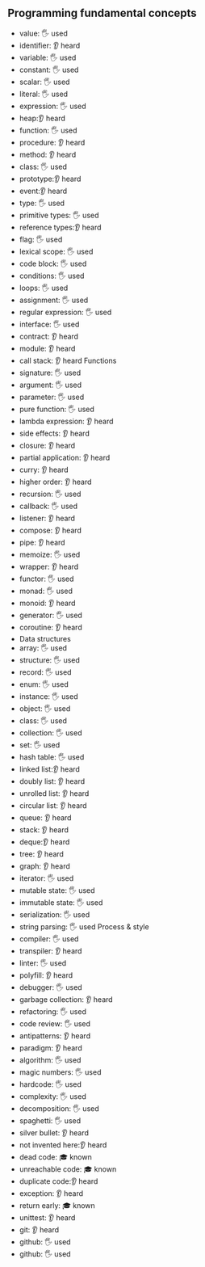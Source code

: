 ## Programming fundamental concepts

- value: 🖐 used
- identifier: 👂 heard
- variable: 🖐 used
- constant: 🖐 used
- scalar: 🖐 used
- literal: 🖐 used
- expression: 🖐 used
- heap:👂 heard
- function: 🖐 used
- procedure: 👂 heard
- method: 👂 heard
- class: 🖐 used
- prototype:👂 heard
- event:👂 heard
- type: 🖐 used
- primitive types: 🖐 used
- reference types:👂 heard
- flag: 🖐 used
- lexical scope: 🖐 used
- code block: 🖐 used
- conditions: 🖐 used
- loops: 🖐 used
- assignment: 🖐 used
- regular expression: 🖐 used
- interface: 🖐 used
- contract: 👂 heard
- module: 👂 heard
- call stack: 👂 heard
Functions
- signature: 🖐 used
- argument: 🖐 used
- parameter: 🖐 used
- pure function: 🖐 used
- lambda expression: 👂 heard
- side effects: 👂 heard
- closure: 👂 heard
- partial application: 👂 heard
- curry: 👂 heard
- higher order: 👂 heard
- recursion: 🖐 used
- callback: 🖐 used
- listener: 👂 heard
- compose: 👂 heard
- pipe: 👂 heard
- memoize: 🖐 used
- wrapper: 👂 heard
- functor: 🖐 used
- monad: 🖐 used
- monoid: 👂 heard
- generator: 🖐 used
- coroutine: 👂 heard
- Data structures
- array: 🖐 used
- structure: 🖐 used
- record: 🖐 used
- enum: 🖐 used
- instance: 🖐 used
- object: 🖐 used
- class: 🖐 used
- collection: 🖐 used
- set: 🖐 used
- hash table: 🖐 used
- linked list:👂 heard
- doubly list: 👂 heard
- unrolled list: 👂 heard
- circular list: 👂 heard
- queue: 👂 heard
- stack: 👂 heard
- deque:👂 heard
- tree: 👂 heard
- graph: 👂 heard
- iterator: 🖐 used
- mutable state: 🖐 used
- immutable state: 🖐 used
- serialization: 🖐 used
- string parsing: 🖐 used
 Process & style
- compiler: 🖐 used
- transpiler: 👂 heard
- linter: 🖐 used
- polyfill: 👂 heard
- debugger: 🖐 used
- garbage collection: 👂 heard
- refactoring: 🖐 used
- code review: 🖐 used
- antipatterns: 👂 heard
- paradigm: 👂 heard
- algorithm: 🖐 used
- magic numbers: 🖐 used
- hardcode: 🖐 used
- complexity: 🖐 used
- decomposition: 🖐 used
- spaghetti: 🖐 used
- silver bullet: 👂 heard
- not invented here:👂 heard
- dead code: 🎓 known
- unreachable code: 🎓 known
- duplicate code:👂 heard
- exception: 👂 heard
- return early: 🎓 known
- unittest: 👂 heard
- git: 👂 heard
- github: 🖐 used
- github: 🖐 used
